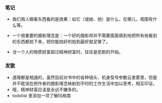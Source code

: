 ### 笔记
* 我们用人眼看东西看的是效果：如它（或她、他）是什么，在哪儿，周围有什么等。
* 一个很重要的摄影理念是：一个好的摄影师并不需要面面俱到地把所有他看到的东西都拍下来，把你能拍好的拍到最好就足够了。

* 当一个人的物质财富超过精神财富时，往往是悲剧的开始。


### 发散
* 道理都是相通的，虽然目前对书中的各种镜头、机身型号参数云里雾里，但是并不耽误在把作者的摄影理念映射到平时的工作生活中加以思考，相互印证。
* 哦，精神财富应该是永远不嫌多的。
* todolist 里添加一项了解玛格南
